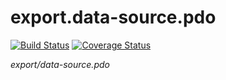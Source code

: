 # export.data-source.pdo

[![Build Status](https://travis-ci.org/eldnp/export.data-source.pdo.svg?branch=master)](https://travis-ci.org/eldnp/export.data-source.pdo)
[![Coverage Status](https://coveralls.io/repos/github/eldnp/export.data-source.pdo/badge.svg?branch=master)](https://coveralls.io/github/eldnp/export.data-source.pdo?branch=master)

*export/data-source.pdo*
